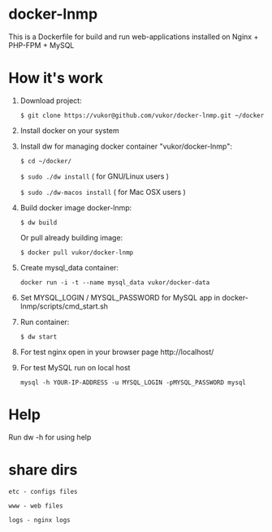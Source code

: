 docker-lnmp
===========

This is a Dockerfile for build and run web-applications installed on Nginx + PHP-FPM + MySQL

How it's work
===========

1. Download project:

    ``$ git clone https://vukor@github.com/vukor/docker-lnmp.git ~/docker``

2. Install docker on your system

3. Install dw for managing docker container "vukor/docker-lnmp":

    ``$ cd ~/docker/``
    
    ``$ sudo ./dw install`` ( for GNU/Linux users )
    
    ``$ sudo ./dw-macos install`` ( for Mac OSX users )

4. Build docker image docker-lnmp:

    ``$ dw build``
    
   Or pull already building image:
   
    ``$ docker pull vukor/docker-lnmp``

5. Create mysql_data container:
 
    ``docker run -i -t --name mysql_data vukor/docker-data``

6. Set MYSQL_LOGIN / MYSQL_PASSWORD for MySQL app in docker-lnmp/scripts/cmd_start.sh

7. Run container:

    ``$ dw start``

8. For test nginx open in your browser page http://localhost/

9. For test MySQL run on local host
 
    ``mysql -h YOUR-IP-ADDRESS -u MYSQL_LOGIN -pMYSQL_PASSWORD mysql``


Help
===========

Run dw -h for using help


share dirs
===========

``etc - configs files``

``www - web files``

``logs - nginx logs``


